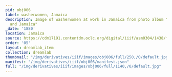 ```yaml
---
pid: obj006
label: washerwomen, Jamaica
description: Image of washerwomen at work in Jamaica from photo album "Views of Trinidad
  and Jamaica"
_date: '1880'
location: Jamaica
source: https://cdm17191.contentdm.oclc.org/digital/iiif/asm0304/1438/full/full/0/default.jpg
order: '05'
layout: dreamlab_item
collection: dreamlab
thumbnail: "/img/derivatives/iiif/images/obj006/full/250,/0/default.jpg"
manifest: "/img/derivatives/iiif/obj006/manifest.json"
full: "/img/derivatives/iiif/images/obj006/full/1140,/0/default.jpg"
---
```

